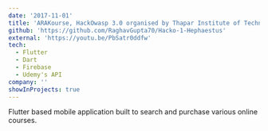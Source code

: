 ```yaml
---
date: '2017-11-01'
title: 'ARAKourse, HackOwasp 3.0 organised by Thapar Institute of Technology 2021'
github: 'https://github.com/RaghavGupta70/Hacko-1-Hephaestus'
external: 'https://youtu.be/PbSatr0ddfw'
tech:
  - Flutter
  - Dart
  - Firebase
  - Udemy's API
company: ''
showInProjects: true
---
```


Flutter based mobile application built to search and purchase various online courses.
